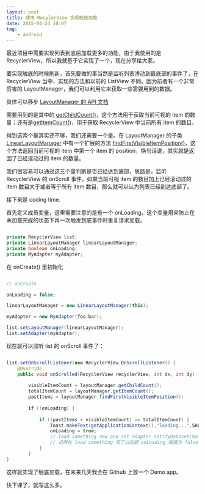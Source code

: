 ```yaml
---
layout: post
title: 使用 RecylerView 实现触底加载
date: 2015-04-24 10:07
tag: 
    - android
---
```


最近项目中需要实现列表到底后加载更多的功能，由于我使用的是 RecyclerView，所以我就基于它实现了一个，现在分享给大家。

要实现触底的时候刷新，首先要做的事当然是监听列表滑动到最底部的事件了，在 RecyclerView 当中，实现的方法和以前的 ListView 不同。因为前者有一个非常厉害的 LayoutManager，我们可以利用它来获取一些需要用到的数据。

具体可以移步 [LayoutManager 的 API 文档](https://developer.android.com/reference/android/support/v7/widget/RecyclerView.LayoutManager.html)

需要用到的是其中的 [getChildCount()](https://developer.android.com/reference/android/support/v7/widget/RecyclerView.LayoutManager.html#getChildCount())，这个方法用于获取当前可视的 item 的数量；还有是[getItemCount()](https://developer.android.com/reference/android/support/v7/widget/RecyclerView.LayoutManager.html#getItemCount())，用于获取 RecyclerView 中当前所有 item 的数目。

得到这两个量其实还不够，我们还需要一个量。在 LayoutManager 的子类 [LinearLayoutManager](https://developer.android.com/reference/android/support/v7/widget/LinearLayoutManager.html) 中有一个扩展的方法 [findFirstVisibleItemPosition()](https://developer.android.com/reference/android/support/v7/widget/LinearLayoutManager.html#findFirstVisibleItemPosition())，这个方法返回当前可视的 item 中第一个 item 的 position，换句话说，其实就是返回了已经滚动过的 item 的数量。

我们很容易可以通过这三个量判断是否已经达到底部，思路是，监听 RecyclerView 的 onScroll 事件，如果当前可视 item 的数目加上已经滚动过的 item 数目大于或者等于所有 item 数目，那么就可以认为列表已经到达底部了。

接下来是 coding time.

首先定义成员变量，这里需要注意的是有一个 onLoading，这个变量用来防止在未加载完成的状态下再一次触发到底事件时重复请求加载。

```java

private RecyclerView list;
private LinearLayoutManager linearLayoutManager;
private boolean onLoading;
private MyAdapter myAdapter;

```

在 onCreate() 里初始化

```java

// onCreate

onLoading = false;

linearLayoutManager = new LinearLayoutManager(this);

myAdapter = new MyAdapter(foo,bar);

list.setLayoutManager(linearLayoutManager);
list.setAdapter(myAdapter);

```

现在就可以监听 list 的 onScroll 事件了：

```java

list.setOnScrollListener(new RecyclerView.OnScrollListener() {
    @Override
    public void onScrolled(RecyclerView recyclerView, int dx, int dy) {
    
        visibleItemCount = layoutManager.getChildCount();
        totalItemCount = layoutManager.getItemCount();
        pastItems = layoutManager.findFirstVisibleItemPosition();
 
        if (!onLoading) {
        
            if ((pastItems + visibleItemCount) >= totalItemCount) {
                Toast.makeText(getApplicationContext(),"loading...",SHORT).show();
                onLoading = true;
                // load something new and set adapter notifyDatasetChanged
                // 记得在 load something 完了以后把 onLoading 赋值为 false
            }
        }
}

```

这样就实现了触底加载，在未来几天我会在 Github 上放一个 Demo app。

快下课了，就写这么多。
